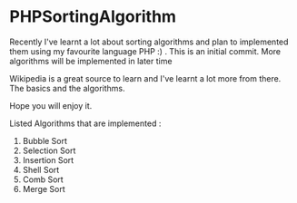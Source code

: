PHPSortingAlgorithm
===================

Recently I've learnt a lot about sorting algorithms and plan to implemented them using my
favourite language PHP :) . This is an initial commit. More algorithms will be implemented in later time

Wikipedia is a great source to learn and I've learnt a lot more from there. The basics and the algorithms.

Hope you will enjoy it. 

Listed Algorithms that are implemented :

1. Bubble Sort
2. Selection Sort
3. Insertion Sort
4. Shell Sort
5. Comb Sort
6. Merge Sort


